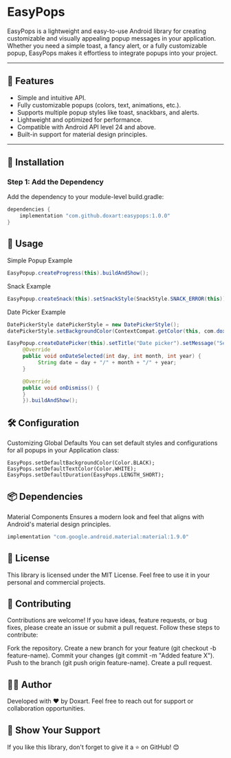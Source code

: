 # EasyPops

EasyPops is a lightweight and easy-to-use Android library for creating customizable and visually appealing popup messages in your application. Whether you need a simple toast, a fancy alert, or a fully customizable popup, EasyPops makes it effortless to integrate popups into your project.

---

## 🎉 Features

- Simple and intuitive API.
- Fully customizable popups (colors, text, animations, etc.).
- Supports multiple popup styles like toast, snackbars, and alerts.
- Lightweight and optimized for performance.
- Compatible with Android API level 24 and above.
- Built-in support for material design principles.

---

## 🚀 Installation

### Step 1: Add the Dependency

Add the dependency to your module-level build.gradle:

```groovy
dependencies {
    implementation "com.github.doxart:easypops:1.0.0"
}
```

## 📖 Usage
Simple Popup Example

```java
EasyPopup.createProgress(this).buildAndShow();
```

Snack Example

```java
EasyPopup.createSnack(this).setSnackStyle(SnackStyle.SNACK_ERROR(this)).setMessage("This is error snack.").buildAndShow();
```

Date Picker Example

```java
DatePickerStyle datePickerStyle = new DatePickerStyle();
datePickerStyle.setBackgroundColor(ContextCompat.getColor(this, com.doxart.easypops.R.color.blat));

EasyPopup.createDatePicker(this).setTitle("Date picker").setMessage("Select your date").setDatePickerStyle(datePickerStyle).setOnDateSelectListener(new OnDateSelectListener() {
     @Override
     public void onDateSelected(int day, int month, int year) {
          String date = day + "/" + month + "/" + year;
     }

     @Override
     public void onDismiss() {
     }
     }).buildAndShow();
```

## 🛠️ Configuration
Customizing Global Defaults
You can set default styles and configurations for all popups in your Application class:

```
EasyPops.setDefaultBackgroundColor(Color.BLACK);
EasyPops.setDefaultTextColor(Color.WHITE);
EasyPops.setDefaultDuration(EasyPops.LENGTH_SHORT);
```

## 📦 Dependencies
Material Components
Ensures a modern look and feel that aligns with Android's material design principles.

```groovy
implementation "com.google.android.material:material:1.9.0"
```

## 📝 License
This library is licensed under the MIT License.
Feel free to use it in your personal and commercial projects.

## 🤝 Contributing
Contributions are welcome! If you have ideas, feature requests, or bug fixes, please create an issue or submit a pull request. Follow these steps to contribute:

Fork the repository.
Create a new branch for your feature (git checkout -b feature-name).
Commit your changes (git commit -m "Added feature X").
Push to the branch (git push origin feature-name).
Create a pull request.

## 🧑‍💻 Author
Developed with ❤️ by Doxart.
Feel free to reach out for support or collaboration opportunities.

## 🌟 Show Your Support
If you like this library, don't forget to give it a ⭐ on GitHub! 😊
